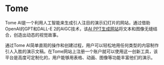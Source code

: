 # Tome

Tome AI是一个利用人工智能来生成引人注目的演示幻灯片的网站，通过借助OpenAI的GPT和DALL-E 2的AIGC技术，该<a href="https://ai-bot.cn/ai-ppt-presentation-makers/">AI PPT生成网站</a>将文本和图像无缝结合，创造出动态的视觉故事。

通过Tome AI简单直观的操作和创建过程，用户可以轻松地用任何类型的内容制作引人入胜的演示文稿。在Tome网站上注册一个账户就可以使用这一创新工具，该平台是高度可定制化的，用户能够用表格、动画、图像等功能丰富他们的演示。